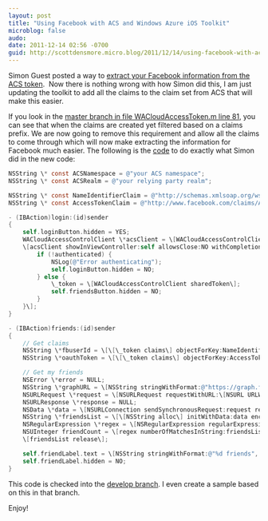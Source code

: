 ```yaml
---
layout: post
title: "Using Facebook with ACS and Windows Azure iOS Toolkit"
microblog: false
audo:
date: 2011-12-14 02:56 -0700
guid: http://scottdensmore.micro.blog/2011/12/14/using-facebook-with-acs-and-windows-azure-ios-toolkit.html
---
```


Simon Guest posted a way to [extract your Facebook information from the ACS token](http://simonguest.com/2011/11/11/extracting-and-using-facebook-oauth-token-from-acs).  Now there is nothing wrong with how Simon did this, I am just updating the toolkit to add all the claims to the claim set from ACS that will make this easier.

If you look in the [master branch in file WACloudAccessToken.m line 81](https://github.com/microsoft-dpe/wa-toolkit-ios/blob/master/library/Library/ACS/WACloudAccessToken.m), you can see that when the claims are created yet filtered based on a claims prefix. We are now going to remove this requirement and allow all the claims to come through which will now make extracting the information for Facebook much easier. The following is the [code](https://gist.github.com/1478309) to do exactly what Simon did in the new code:

```objective-c
NSString \* const ACSNamespace = @"your ACS namespace";
NSString \* const ACSRealm = @"your relying party realm";

NSString \* const NameIdentifierClaim = @"http://schemas.xmlsoap.org/ws/2005/05/identity/claims/nameidentifier";
NSString \* const AccessTokenClaim = @"http://www.facebook.com/claims/AccessToken";

- (IBAction)login:(id)sender
{
    self.loginButton.hidden = YES;
    WACloudAccessControlClient \*acsClient = \[WACloudAccessControlClient accessControlClientForNamespace:ACSNamespace realm:ACSRealm\];
    \[acsClient showInViewController:self allowsClose:NO withCompletionHandler:^(BOOL authenticated) {
        if (!authenticated) {
            NSLog(@"Error authenticating");
            self.loginButton.hidden = NO;
        } else {
            \_token = \[WACloudAccessControlClient sharedToken\];
            self.friendsButton.hidden = NO;
        }
    }\];
}

- (IBAction)friends:(id)sender
{
    // Get claims
    NSString \*fbuserId = \[\[\_token claims\] objectForKey:NameIdentifierClaim\];
    NSString \*oauthToken = \[\[\_token claims\] objectForKey:AccessTokenClaim\];

    // Get my friends
    NSError \*error = NULL;
    NSString \*graphURL = \[NSString stringWithFormat:@"https://graph.facebook.com/%@/friends?access\_token=%@",fbuserId,oauthToken\];
    NSURLRequest \*request = \[NSURLRequest requestWithURL:\[NSURL URLWithString:graphURL\]\];
    NSURLResponse \*response = NULL;
    NSData \*data = \[NSURLConnection sendSynchronousRequest:request returningResponse:&response error:&error\];
    NSString \*friendsList = \[\[NSString alloc\] initWithData:data encoding:NSUTF8StringEncoding\];
    NSRegularExpression \*regex = \[NSRegularExpression regularExpressionWithPattern:@"id" options:0 error:&error\];
    NSUInteger friendCount = \[regex numberOfMatchesInString:friendsList options:0 range:NSMakeRange(0, \[friendsList length\])\];
    \[friendsList release\];

    self.friendLabel.text = \[NSString stringWithFormat:@"%d friends", friendCount\];
    self.friendLabel.hidden = NO;
}
```

This code is checked into the [develop branch](https://github.com/microsoft-dpe/wa-toolkit-ios/tree/develop). I even create a sample based on this in that branch.

Enjoy!
